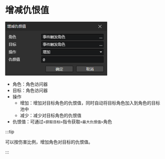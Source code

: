 # 增减仇恨值

![](img/changeThreat-1.png)

- 角色：角色访问器
- 目标：角色访问器
- 操作
  - 增加：增加对目标角色的仇恨值，同时自动将目标角色加入到角色的目标池中
  - 减少：减少对目标角色的仇恨值
- 仇恨值：可通过`<获取目标>`指令获取`<最大仇恨值>`角色

:::tip

可以按伤害比例，增加角色对目标的仇恨值。

:::